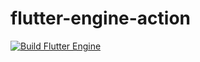 # flutter-engine-action

[![Build Flutter Engine](https://github.com/flutter-hacker/flutter-engine-action/actions/workflows/build.yml/badge.svg)](https://github.com/flutter-hacker/flutter-engine-action/actions/workflows/build.yml)
